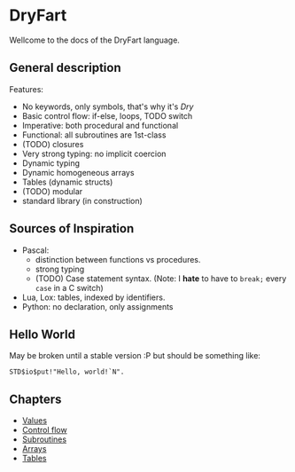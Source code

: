 # DryFart

Wellcome to the docs of the DryFart language.

## General description

Features:
* No keywords, only symbols, that's why it's _Dry_
* Basic control flow: if-else, loops, TODO switch
* Imperative: both procedural and functional
* Functional: all subroutines are 1st-class 
* (TODO) closures
* Very strong typing: no implicit coercion
* Dynamic typing
* Dynamic homogeneous arrays
* Tables (dynamic structs)
* (TODO) modular
* standard library (in construction)

## Sources of Inspiration

* Pascal:
	* distinction between functions vs procedures.
	* strong typing
	* (TODO) Case statement syntax. (Note: I **hate** to have to `break;` every `case` in a C switch)
* Lua, Lox: tables, indexed by identifiers.
* Python: no declaration, only assignments

## Hello World

May be broken until a stable version :P but should be something like:

```
STD$io$put!"Hello, world!`N".
```

## Chapters

* [Values](values.md)
* [Control flow](control.md)
* [Subroutines](funcs_n_procs.md)
* [Arrays](arrays.md)
* [Tables](tables.md)

